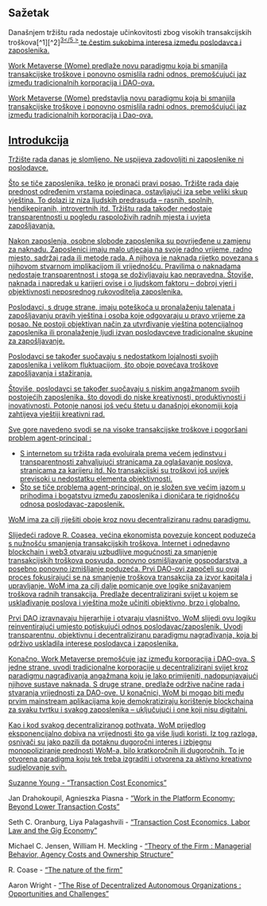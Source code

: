 

## Sažetak

Današnjem tržištu rada nedostaje učinkovitosti zbog visokih transakcijskih troškova[^1][^2]<sup id="fnref:3"><a href="#fn:3" class="footnote-ref">3</5 ></sup> te čestim sukobima interesa između poslodavca i zaposlenika.</p> 

<p spaces-before="0">
  Work Metaverse (Wome) predlaže novu paradigmu koja bi smanjila transakcijske troškove i ponovno osmislila radni odnos, premošćujući jaz između tradicionalnih korporacija i DAO-ova.
</p>

<p spaces-before="0">
  Work Metaverse (Wome) predstavlja novu paradigmu koja bi smanjila transakcijske troškove i ponovno osmislila radni odnos, premošćujući jaz između tradicionalnih korporacija i Dao-ova.
</p>

<h2 spaces-before="0">
  Introdukcija
</h2>

<p spaces-before="0">
  Tržište rada danas je slomljeno. Ne uspijeva zadovoljiti ni zaposlenike ni poslodavce.
</p>

<p spaces-before="0">
  Što se tiče zaposlenika, teško je pronaći pravi posao. Tržište rada daje prednost određenim vrstama pojedinaca, ostavljajući iza sebe veliki skup vještina. To dolazi iz niza ljudskih predrasuda – rasnih, spolnih, hendikepiranih, introvertnih itd. Tržištu rada također nedostaje transparentnosti u pogledu raspoloživih radnih mjesta i uvjeta zapošljavanja.
</p>

<p spaces-before="0">
  Nakon zaposlenja, osobne slobode zaposlenika su povrijeđene u zamjenu za naknadu. Zaposlenici imaju malo utjecaja na svoje radno vrijeme, radno mjesto, sadržaj rada ili metode rada. A njihova je naknada rijetko povezana s njihovom stvarnom implikacijom ili vrijednošću. Pravilima o naknadama nedostaje transparentnost i stoga se doživljavaju kao nepravedna. Štoviše, naknada i napredak u karijeri ovise i o ljudskom faktoru – dobroj vjeri i objektivnosti neposrednog rukovoditelja zaposlenika.
</p>

<p spaces-before="0">
  Poslodavci, s druge strane, imaju poteškoća u pronalaženju talenata i zapošljavanju pravih vještina i osoba koje odgovaraju u pravo vrijeme za posao. Ne postoji objektivan način za utvrđivanje vještina potencijalnog zaposlenika ili pronalaženje ljudi izvan poslodavceve tradicionalne skupine za zapošljavanje.
</p>

<p spaces-before="0">
  Poslodavci se također suočavaju s nedostatkom lojalnosti svojih zaposlenika i velikom fluktuacijom, što oboje povećava troškove zapošljavanja i stažiranja.
</p>

<p spaces-before="0">
  Štoviše, poslodavci se također suočavaju s niskim angažmanom svojih postojećih zaposlenika, što dovodi do niske kreativnosti, produktivnosti i inovativnosti. Potonje nanosi još veću štetu u današnjoj ekonomiji koja zahtijeva vještiji kreativni rad.
</p>

<p spaces-before="0">
  Sve gore navedeno svodi se na visoke transakcijske troškove i pogoršani problem agent-principal<fnref target="4" /> :
</p>

<ul>
  <li>
    S internetom su tržišta rada evoluirala prema većem jedinstvu i transparentnosti zahvaljujući stranicama za oglašavanje poslova, stranicama za karijeru itd. No transakcijski su troškovi još uvijek previsoki u nedostatku elementa objektivnosti.
  </li>
  <li>
    Što se tiče problema agent-principal, on je složen sve većim jazom u prihodima i bogatstvu između zaposlenika i dioničara te rigidnošću odnosa poslodavac-zaposlenik.
  </li>
</ul>

<p spaces-before="0">
  WoM ima za cilj riješiti oboje kroz novu decentraliziranu radnu paradigmu.
</p>

<p spaces-before="0">
  Slijedeći radove R. Coasea<fnref target="5" />, većina ekonomista povezuje koncept poduzeća s nužnošću smanjenja transakcijskih troškova. Internet i odnedavno blockchain i web3 otvaraju uzbudljive mogućnosti za smanjenje transakcijskih troškova posvuda, ponovno osmišljavanje gospodarstva, a posebno ponovno izmišljanje poduzeća. Prvi DAO-ovi<fnref target="6" /> započeli su ovaj proces fokusirajući se na smanjenje troškova transakcija za izvor kapitala i upravljanje. WoM ima za cilj dalje pomicanje ove logike snižavanjem troškova radnih transakcija. Predlaže decentralizirani svijet u kojem se usklađivanje poslova i vještina može učiniti objektivno, brzo i globalno.
</p>

<p spaces-before="0">
  Prvi DAO izravnavaju hijerarhije i otvaraju vlasništvo. WoM slijedi ovu logiku reinventirajući umjesto potiskujući odnos poslodavac/zaposlenik. Uvodi transparentnu, objektivnu i decentraliziranu paradigmu nagrađivanja, koja bi održivo uskladila interese poslodavca i zaposlenika.
</p>

<p spaces-before="0">
  Konačno, Work Metaverse premošćuje jaz između korporacija i DAO-ova. S jedne strane, uvodi tradicionalne korporacije u decentralizirani svijet kroz paradigmu nagrađivanja angažmana koju je lako primijeniti, nadopunjavajući njihove sustave naknada. S druge strane, predlaže održive načine rada i stvaranja vrijednosti za DAO-ove. U konačnici, WoM bi mogao biti među prvim mainstream aplikacijama koje demokratiziraju korištenje blockchaina za svaku tvrtku i svakog zaposlenika – uključujući i one koji nisu digitalni.
</p>

<p spaces-before="0">
  Kao i kod svakog decentraliziranog pothvata, WoM prijedlog eksponencijalno dobiva na vrijednosti što ga više ljudi koristi. Iz tog razloga, osnivači su jako pazili da potaknu dugoročni interes i izbjegnu monopoliziranje prednosti WoM-a, bilo kratkoročnih ili dugoročnih. To je otvorena paradigma koju tek treba izgraditi i otvorena za aktivno kreativno sudjelovanje svih.
</p>

<footnotes>
  <fn name="1" spaces-before="0">
    <p spaces-before="0">
      Suzanne Young - <a href="https://www.academia.edu/24703426/Transaction_Cost_Economics">“Transaction Cost Economics”</a>
    </p>
  </fn>
  
  <fn name="2" spaces-before="0">
    <p spaces-before="0">
      Jan Drahokoupil, Agnieszka Piasna - <a href="https://www.intereconomics.eu/contents/year/2017/number/6/article/work-in-the-platform-economy-beyond-lower-transaction-costs.html">“Work in the Platform Economy: Beyond Lower Transaction Costs”</a>
    </p>
  </fn>
  
  <fn name="3" spaces-before="0">
    <p spaces-before="0">
      Seth C. Oranburg, Liya Palagashvili - <a href="https://dsc.duq.edu/cgi/viewcontent.cgi?article=1115&context=law-faculty-scholarship">“Transaction Cost Economics, Labor Law and the Gig Economy”</a>
    </p>
  </fn>
  
  <fn name="4" spaces-before="0">
    <p spaces-before="0">
      Michael C. Jensen, William H. Meckling - <a href="https://www.sfu.ca/~wainwrig/Econ400/jensen-meckling.pdf">“Theory of the Firm : Managerial Behavior, Agency Costs and Ownership Structure”</a>
    </p>
  </fn>
  
  <fn name="5" spaces-before="0">
    <p spaces-before="0">
      R. Coase - <a href="http://econdse.org/wp-content/uploads/2014/09/firm-coase.pdf">“The nature of the firm”</a>
    </p>
  </fn>
  
  <fn name="6" spaces-before="0">
    <p spaces-before="0">
      Aaron Wright - <a href="https://stanford-jblp.pubpub.org/pub/rise-of-daos/release/1">“The Rise of Decentralized Autonomous Organizations : Opportunities and Challenges”</a>
    </p>
  </fn>
</footnotes>

